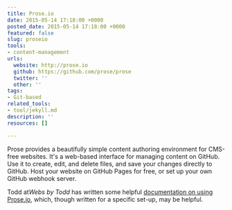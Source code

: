 ```yaml
---
title: Prose.io
date: 2015-05-14 17:18:00 +0000
posted_date: 2015-05-14 17:18:00 +0000
featured: false
slug: proseio
tools:
- content-management
urls:
  website: http://prose.io
  github: https://github.com/prose/prose
  twitter: ''
  other: ''
tags:
- Git-based
related_tools:
- tool/jekyll.md
description: ''
resources: []

---
```

Prose provides a beautifully simple content authoring environment for CMS-free websites. It's a web-based interface for managing content on GitHub. Use it to create, edit, and delete files, and save your changes directly to GitHub. Host your website on GitHub Pages for free, or set up your own GitHub webhook server.

Todd at*Webs by Todd* has written some helpful [documentation on using Prose.io](http://www.websbytodd.com/documentation/using-prose/#write-your-post), which, though written for a specific set-up, may be helpful.